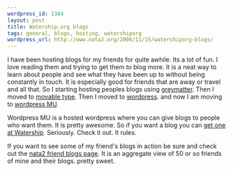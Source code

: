 ```yaml
--- 
wordpress_id: 1384
layout: post
title: Watership.org blogs
tags: general, blogs, hosting, watershiporg
wordpress_url: http://www.nata2.org/2006/11/15/watershiporg-blogs/
---
```

<p>I have been hosting blogs for my friends for quite awhile. Its a lot of fun. I love reading them and trying to get them to blog more. It is a neat way to learn about people and see what they have been up to without being constantly in touch. It is especially good for friends that are away or travel and all that. So I starting hosting peoples blogs using <a href="http://en.wikipedia.org/wiki/Greymatter">greymatter</a>. Then I moved to <a href="http://movabletype.com">movable type</a>. Then I moved to <a href="http://www.wordpress.org">wordpress</a>. and now I am moving to <a href="http://mu.wordpress.org/">wordpress MU</a>. </p> <p>Wordpress MU is a hosted wordpress where you can give blogs to people who want them. It is pretty awesome. So if you want a blog you can <a href="http://watership.org/wp-signup.php">get one at Watership</a>. Seriously. Check it out. It rules. </p> <p>If you want to see some of my friend's blogs in action be sure and check out the <a href="http://blogs.nata2.org/">nata2 friend blogs page</a>. It is an aggregate view of 50 or so friends of mine and their blogs. pretty sweet. </p>
